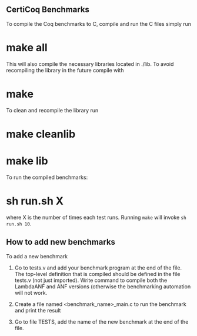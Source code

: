 CertiCoq Benchmarks
-------------------
To compile the Coq benchmarks to C, compile and run the C files simply run

  # make all

This will also compile the necessary libraries located in ./lib. To avoid
recompiling the library in the future compile with

  # make

To clean and recompile the library run

  # make cleanlib
  # make lib

To run the compiled benchmarks:

   # sh run.sh X

where X is the number of times each test runs. Running `make` will invoke `sh run.sh 10`.


How to add new benchmarks
-------------------------
To add a new benchmark

1) Go to tests.v and add your benchmark program at the end of the file. The
   top-level definition that is compiled should be defined in the file tests.v
   (not just imported). Write command to compile both the LambdaANF and ANF versions
   (otherwise the benchmarking automation will not work.

2) Create a file named <benchmark_name>_main.c to run the benchmark and print
   the result

3) Go to file TESTS, add the name of the new benchmark at the end of the file.
